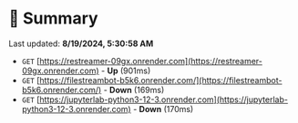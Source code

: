 # 📖 Summary
Last updated: **8/19/2024, 5:30:58 AM**

- `GET` [https://restreamer-09gx.onrender.com](https://restreamer-09gx.onrender.com) - **Up** (901ms)
- `GET` [https://filestreambot-b5k6.onrender.com/](https://filestreambot-b5k6.onrender.com/) - **Down** (169ms)
- `GET` [https://jupyterlab-python3-12-3.onrender.com](https://jupyterlab-python3-12-3.onrender.com) - **Down** (170ms)

